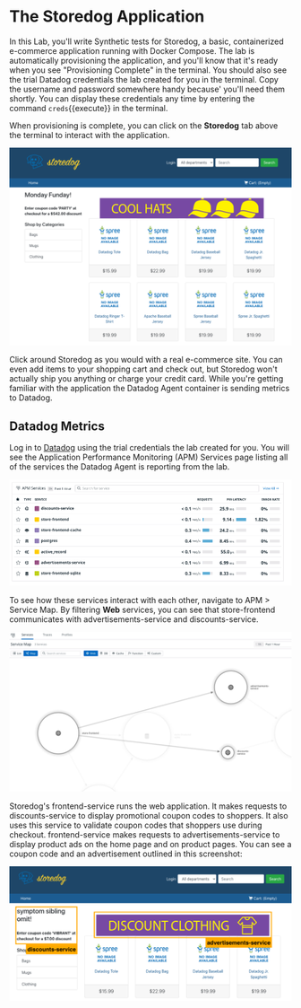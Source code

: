 # The Storedog Application
In this Lab, you'll write Synthetic tests for Storedog, a basic, containerized e-commerce application running with Docker Compose. The lab is automatically provisioning the application, and you'll know that it's ready when you see "Provisioning Complete" in the terminal. You should also see the trial Datadog credentials the lab created for you in the terminal. Copy the username and password somewhere handy because' you'll need them shortly. You can display these credentials any time by entering the command `creds`{{execute}} in the terminal.

When provisioning is complete, you can click on the **Storedog** tab above the terminal to interact with the application. 

![The StoreDog e-commerce application home page](assets/storedog.png)

Click around Storedog as you would with a real e-commerce site. You can even add items to your shopping cart and check out, but Storedog won't actually ship you anything or charge your credit card. While you're getting familiar with the application the Datadog Agent container is sending metrics to Datadog.

## Datadog Metrics

Log in to [Datadog](https://app.datadoghq.com) using the trial credentials the lab created for you. You will see the Application Performance Monitoring (APM) Services page listing all of the services the Datadog Agent is reporting from the lab. 

![Storedog Services](assets/services.png)

To see how these services interact with each other, navigate to APM > Service Map. By filtering **Web** services, you can see that store-frontend communicates with advertisements-service and discounts-service. 

![Storedog Services Map](assets/services_map.png)

Storedog's frontend-service runs the web application. It makes requests to discounts-service to display promotional coupon codes to shoppers. It also uses this service to validate coupon codes that shoppers use during checkout. frontend-service makes requests to advertisements-service to display product ads on the home page and on product pages. You can see a coupon code and an advertisement outlined in this screenshot:

![Storedog coupon code and advertisement](assets/discount_and_ad.png)
